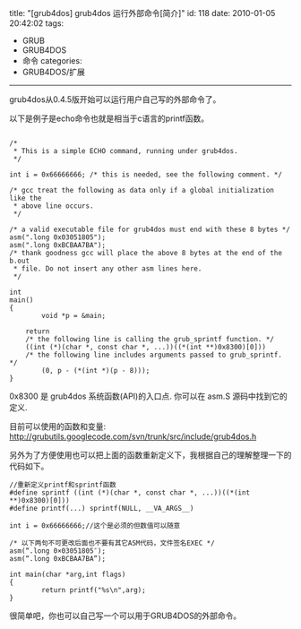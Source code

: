 title: "[grub4dos] grub4dos 运行外部命令[简介]"
id: 118
date: 2010-01-05 20:42:02
tags: 
- GRUB
- GRUB4DOS
- 命令
categories: 
- GRUB4DOS/扩展
---

grub4dos从0.4.5版开始可以运行用户自己写的外部命令了。


以下是例子是echo命令也就是相当于c语言的printf函数。

<!--more-->

```

/*
 * This is a simple ECHO command, running under grub4dos.
 */

int i = 0x66666666;	/* this is needed, see the following comment. */

/* gcc treat the following as data only if a global initialization like the
 * above line occurs.
 */

/* a valid executable file for grub4dos must end with these 8 bytes */
asm(".long 0x03051805");
asm(".long 0xBCBAA7BA");
/* thank goodness gcc will place the above 8 bytes at the end of the b.out
 * file. Do not insert any other asm lines here.
 */

int
main()
{
        void *p = &main;

	return
	/* the following line is calling the grub_sprintf function. */
	((int (*)(char *, const char *, ...))((*(int **)0x8300)[0]))
	/* the following line includes arguments passed to grub_sprintf. */
		(0, p - (*(int *)(p - 8)));
}

```

0x8300 是 grub4dos 系统函数(API)的入口点. 你可以在 asm.S 源码中找到它的定义.

目前可以使用的函数和变量:
	http://grubutils.googlecode.com/svn/trunk/src/include/grub4dos.h

另外为了方便使用也可以把上面的函数重新定义下，我根据自己的理解整理一下的代码如下。

```	
//重新定义printf和sprintf函数
#define sprintf ((int (*)(char *, const char *, ...))((*(int **)0x8300)[0]))
#define printf(...) sprintf(NULL, __VA_ARGS__)

int i = 0x66666666;//这个是必须的但数值可以随意

/* 以下两句不可更改后面也不要有其它ASM代码，文件签名EXEC */
asm(“.long 0×03051805″);
asm(“.long 0xBCBAA7BA”);

int main(char *arg,int flags)
{
		return printf("%s\n",arg);
}
```

很简单吧，你也可以自己写一个可以用于GRUB4DOS的外部命令。
